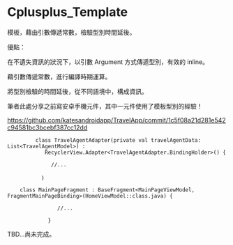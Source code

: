 # Cplusplus_Template
模板，藉由引數傳遞常數，檢驗型別時間延後。

優點：

在不遺失資訊的狀況下，以引數 Argument 方式傳遞型別，有效的 inline。

藉引數傳遞常數，進行編譯時期運算。

將型別檢驗的時間延後，從不同語境中，構成資訊。


筆者此處分享之前寫安卓手機元件，其中一元件使用了<T>模板型別的經驗！

https://github.com/katesandroidapp/TravelApp/commit/1c5f08a21d281e542c94581bc3bcebf387cc12dd



             class TravelAgentAdapter(private val travelAgentData: List<TravelAgentModel>) :
                RecyclerView.Adapter<TravelAgentAdapter.BindingHolder>() {

                  //...

               ｝


>>>


		class MainPageFragment : BaseFragment<MainPageViewModel, FragmentMainPageBinding>(HomeViewModel::class.java) {

                    //...

                 }

TBD...尚未完成。
